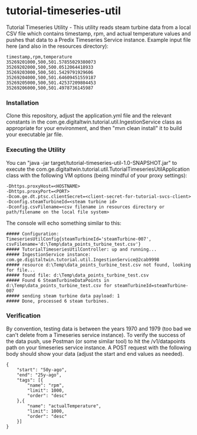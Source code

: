 # tutorial-timeseries-util
Tutorial Timeseries Utility - This utility reads steam turbine data from a local CSV file which contains timestamp, rpm, and actual
temperature values and pushes that data to a Predix Timeseries Service instance.  Example input file here (and also in the resources directory):
```
timestamp,rpm,temperature
35269201000,500,501.57855029380073
35269202000,500,500.0512064418933
35269203000,500,501.5429791929606
35269204000,500,501.64609451559187
35269205000,500,501.42537209804453
35269206000,500,501.4978736145987
```
### Installation
Clone this repository, adjust the application.yml file and the relevant constants in the
com.ge.digitaltwin.tutorial.util.IngestionService class as appropriate for your environment,
and then "mvn clean install" it to build your executable jar file.  

### Executing the Utility
You can "java -jar target/tutorial-timeseries-util-1.0-SNAPSHOT.jar" to execute the
com.ge.digitaltwin.tutorial.util.TutorialTimeseriesUtilApplication class with the following VM
options (being mindful of your proxy settings):
```
-Dhttps.proxyHost=<HOSTNAME>
-Dhttps.proxyPort=<PORT>
-Dcom.ge.dt.ptsc.clientSecret=<client-secret-for-tutorial-svcs-client>
-Dconfig.steamTurbineId=<steam turbine id>
-Dconfig.csvFilename=<csv filename in resources directory or path/filename on the local file system>
```


The console will echo something similar to this:
```
##### Configuration: TimeseriesUtilConfig{steamTurbineId='steamTurbine-007', csvFilename='d:\Temp\data_points_turbine_test.csv'}
##### TutorialTimeseriesUtilController: up and running...
##### IngestionService instance: com.ge.digitaltwin.tutorial.util.IngestionService@2cab9998
##### resource d:\Temp\data_points_turbine_test.csv not found, looking for file...
##### found file: d:\Temp\data_points_turbine_test.csv
##### Found 6 SteamTurbineDataPoints in d:\Temp\data_points_turbine_test.csv for steamTurbineId=steamTurbine-007
##### sending steam turbine data payload: 1
##### Done, processed 6 steam turbines.
```

### Verification
By convention, testing data is between the years 1970 and 1979 (too bad we can't delete from a Timeseries service instance).
To verify the success of the data push, use Postman (or some similar tool) to hit the /v1/datapoints path
on your timeseries service instance.  A POST request with the following body should show your data (adjust the start and
end values as needed).
```
{
	"start": "50y-ago",
	"end": "25y-ago",
	"tags": [{
		"name": "rpm",
		"limit": 1000,
		"order": "desc"
	},{
		"name": "actualTemperature",
		"limit": 1000,
		"order": "desc"
	}]
}
```
